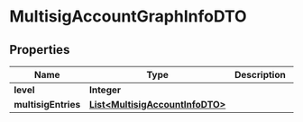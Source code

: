 
# MultisigAccountGraphInfoDTO

## Properties
Name | Type | Description | Notes
------------ | ------------- | ------------- | -------------
**level** | **Integer** |  | 
**multisigEntries** | [**List&lt;MultisigAccountInfoDTO&gt;**](MultisigAccountInfoDTO.md) |  | 



